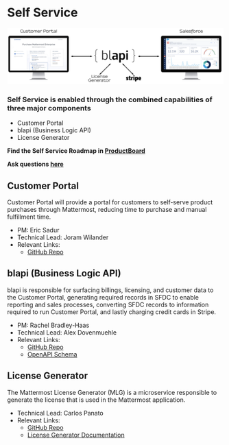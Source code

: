 # Self Service

![](../../.gitbook/assets/self-service.png)

### Self Service is enabled through the combined capabilities of three major components

* Customer Portal
* blapi \(Business Logic API\)
* License Generator

**Find the Self Service Roadmap in [ProductBoard](https://mattermost.productboard.com/roadmap)**

**Ask questions [here](https://community.mattermost.com/private-core/channels/customer-portal)**

## Customer Portal

Customer Portal will provide a portal for customers to self-serve product purchases through Mattermost, reducing time to purchase and manual fulfillment time.

* PM: Eric Sadur
* Technical Lead: Joram Wilander
* Relevant Links:
  * [GitHub Repo](https://github.com/mattermost/customer-web-server)


## blapi \(Business Logic API\)

blapi is responsible for surfacing billings, licensing, and customer data to the Customer Portal, generating required records in SFDC to enable reporting and sales processes, converting SFDC records to information required to run Customer Portal, and lastly charging credit cards in Stripe.

* PM: Rachel Bradley-Haas
* Technical Lead: Alex Dovenmuehle
* Relevant Links:
  * [GitHub Repo](https://github.com/mattermost/blapi)
  * [OpenAPI Schema](https://github.com/mattermost/blapi/blob/master/openapi.json)

## License Generator

The Mattermost License Generator \(MLG\) is a microservice responsible to generate the license that is used in the Mattermost application.

* Technical Lead: Carlos Panato
* Relevant Links:
  * [GitHub Repo](https://github.com/mattermost/license-generator)
  * [License Generator Documentation](https://docs.google.com/document/d/1GsAAQR9Cpmtj46PhSJNuHXpxRUzk4dWUyvvd6B4UT9M/edit?usp=sharing)

